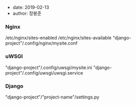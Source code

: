 * date: 2019-02-13
* author: 장봉준


### Nginx

/etc/nginx/sites-enabled
/etc/nginx/sites-available
"django-project"/.config/nginx/mysite.conf

### uWSGI

"django-project"/.config/uwsgi/mysite.ini
"django-project"/.config/uwsgi/uwsgi.service

### Django

"django-project"/"project-name"/settings.py
